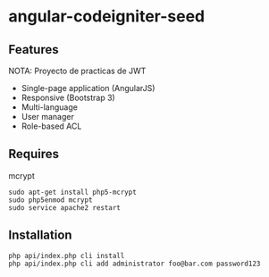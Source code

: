 # angular-codeigniter-seed
## Features


NOTA: Proyecto de practicas de JWT

- Single-page application (AngularJS)
- Responsive (Bootstrap 3)
- Multi-language
- User manager
- Role-based ACL

## Requires

mcrypt

````
sudo apt-get install php5-mcrypt
sudo php5enmod mcrypt
sudo service apache2 restart
````

## Installation

````
php api/index.php cli install
php api/index.php cli add administrator foo@bar.com password123
````
